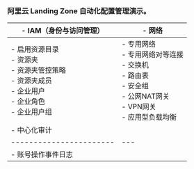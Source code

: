 ### 阿里云 Landing Zone 自动化配置管理演示。

|- IAM（身份与访问管理）  	|- 网络 	|
|-----------------------	|---	|
| - 启用资源目录<br> - 资源夹<br> - 资源夹管控策略<br> - 资源夹成员<br> - 企业用户<br> - 企业角色<br> - 企业用户组| - 专用网络<br> - 专用网络对等连接<br> - 交换机<br> - 路由表<br> - 安全组<br> - 公网NAT网关<br> - VPN网关<br> - 应用型负载均衡|
|- 中心化审计  	||
|-----------------------	|---	|
| - 账号操作事件日志||